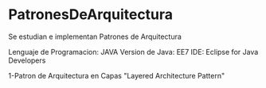 # PatronesDeArquitectura
Se estudian e implementan Patrones de Arquitectura

Lenguaje de Programacion: JAVA
Version de Java: EE7
IDE: Eclipse for Java Developers

1-Patron de Arquitectura en Capas "Layered Architecture Pattern"

